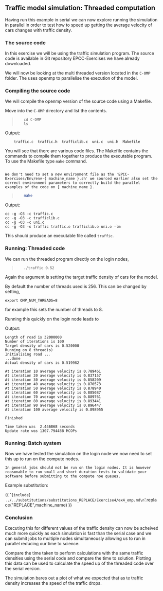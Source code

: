 ## Traffic model simulation: Threaded computation

Having run this example in serial we can now explore running the simulation in parallel in order to test how to speed up getting the average velocity of cars changes with traffic density.
### The source code

In this exercise we will be using the traffic simulation program. The source code is available in  Git repository EPCC-Exercises we have already downloaded.

We will now be looking at the multi threaded version located in the ``C-OMP`` folder. The uses openmp to parallelise the execution of the model.

### Compiling the source code

We will compile the openmp version of the source code using a Makefile.

Move into the ``C-OMP`` directory and list the contents.

>```
>    cd C-OMP
>    ls
>```

Output:
```
    traffic.c  traffic.h  trafficlib.c  uni.c  uni.h  Makefile
```

You will see that there are various code files. The Makefile contains the commands to compile them together to produce the executable program. To use the Makefile type ``make`` command. 

```{note}

We don't need to set a new environment file as the 'EPCC-Exercises/Env/env-{ machine_name }.sh' we sourced earlier also set the correct environment parameters to correctly build the parallel examples of the code on { machine_name }. 

```

>```bash
>    make
>```

Output:
```
cc -g -O3 -c traffic.c
cc -g -O3 -c trafficlib.c
cc -g -O3 -c uni.c
cc -g -O3 -o traffic traffic.o trafficlib.o uni.o -lm
```

This should produce an executable file called ``traffic``.  

### Running: Threaded code

We can run the threaded program directly on the login nodes,

>```
>    ./traffic 0.52
>```

Again the argument is setting the target traffic density of cars for the model.

By default the number of threads used is 256. This can be changed by setting,

```
export OMP_NUM_THREADS=8
```
for example this sets the number of threads to 8.


Running this quickly on the login node leads to 

Output:
```
Length of road is 32000000
Number of iterations is 100
Target density of cars is 0.520000
Running on 8 thread(s)
Initialising road ...
...done
Actual density of cars is 0.519982

At iteration 10 average velocity is 0.789461
At iteration 20 average velocity is 0.837157
At iteration 30 average velocity is 0.858209
At iteration 40 average velocity is 0.870573
At iteration 50 average velocity is 0.878940
At iteration 60 average velocity is 0.885087
At iteration 70 average velocity is 0.889761
At iteration 80 average velocity is 0.893441
At iteration 90 average velocity is 0.896447
At iteration 100 average velocity is 0.898955

Finished

Time taken was  2.446868 seconds
Update rate was 1307.794488 MCOPs
```

### Running: Batch system

Now we have tested the simulation on the login node we now need to set this up to run on the compute nodes.

```{note}
In general jobs should not be run on the login nodes. It is however reasonable to run small and short duration tests to validate your software before submitting to the compute noe queues.
```

Example substitution:

{{  '```{include} ../../substitutions/substitutions_REPLACE/Exercise4/ex4_omp.md\n```'.replace("REPLACE",machine_name) }}

### Conclusion

Executing this for different values of the traffic density can now be acheived much more quickly as each simulation is fast than the serial case and we can submit jobs to multiple nodes simultaneously allowing us to run in parallel reducing our time to science. 

Compare the time taken to perform calculations with the same traffic densities using the serial code and compare the time to solution. Plotting this data can be used to calculate the speed up of the threaded code over the serial version. 

The simulation bares out a plot of what we expected that as te traffic density increases the speed of the traffic drops.


